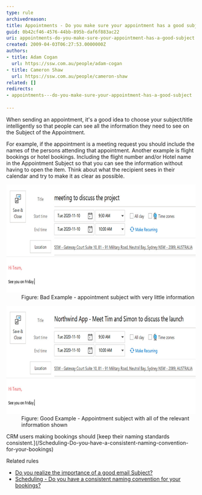 ```yaml
---
type: rule
archivedreason: 
title: Appointments - Do you make sure your appointment has a good subject?
guid: 0b42cf46-4576-44bb-895b-daf6f883ac22
uri: appointments-do-you-make-sure-your-appointment-has-a-good-subject
created: 2009-04-03T06:27:53.0000000Z
authors:
- title: Adam Cogan
  url: https://ssw.com.au/people/adam-cogan
- title: Cameron Shaw
  url: https://ssw.com.au/people/cameron-shaw
related: []
redirects:
- appointments---do-you-make-sure-your-appointment-has-a-good-subject

---
```


When sending an appointment, it's a good idea to choose your subject/title intelligently so that people can see all the information they need to see on the Subject of the Appointment.

For example, if the appointment is a meeting request you should include the names of the persons attending that appointment. Another example is flight bookings or hotel bookings. Including the flight number and/or Hotel name in the Appointment Subject so that you can see the information without having to open the item. Think about what the recipient sees in their calendar and try to make it as clear as possible.

<!--endintro-->
<dl class="badImage"><dt><img src="ApptSubjectBad_small.jpg" alt="Bad Appointment Subject" class="ms-rteCustom-ImageArea" style="width:750px;height:288px;"></dt><dd>Figure: Bad Example - appointment subject with very little information</dd></dl><dl class="goodImage"><dt><img src="ApptSubjectGood_small.jpg" alt="Good Appointment Subject" class="ms-rteCustom-ImageArea" style="width:750px;height:288px;"></dt><dd>Figure: Good Example - Appointment subject with all of the relevant information shown</dd></dl>
CRM users making bookings should [keep their naming standards consistent.](/Scheduling-Do-you-have-a-consistent-naming-convention-for-your-bookings)

Related rules

* [Do you realize the importance of a good email Subject?](/ImportanceOfAGoodSubject)
* [Scheduling - Do you have a consistent naming convention for your bookings?](/Scheduling-Do-you-have-a-consistent-naming-convention-for-your-bookings)
